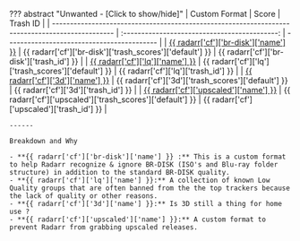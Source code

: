 ??? abstract "Unwanted - [Click to show/hide]"
    | Custom Format                                                                                   |                     Score                     | Trash ID                                   |
    | ----------------------------------------------------------------------------------------------- | :-------------------------------------------: | ------------------------------------------ |
    | [{{ radarr['cf']['br-disk']['name'] }}](/Radarr/Radarr-collection-of-custom-formats/#br-disk)   | {{ radarr['cf']['br-disk']['trash_scores']['default'] }}  | {{ radarr['cf']['br-disk']['trash_id'] }}  |
    | [{{ radarr['cf']['lq']['name'] }}](/Radarr/Radarr-collection-of-custom-formats/#lq)             |    {{ radarr['cf']['lq']['trash_scores']['default'] }}    | {{ radarr['cf']['lq']['trash_id'] }}       |
    | [{{ radarr['cf']['3d']['name'] }}](/Radarr/Radarr-collection-of-custom-formats/#3d)             |    {{ radarr['cf']['3d']['trash_scores']['default'] }}    | {{ radarr['cf']['3d']['trash_id'] }}       |
    | [{{ radarr['cf']['upscaled']['name'] }}](/Radarr/Radarr-collection-of-custom-formats/#upscaled) | {{ radarr['cf']['upscaled']['trash_scores']['default'] }} | {{ radarr['cf']['upscaled']['trash_id'] }} |

    ------

    Breakdown and Why

    - **{{ radarr['cf']['br-disk']['name'] }} :** This is a custom format to help Radarr recognize & ignore BR-DISK (ISO's and Blu-ray folder structure) in addition to the standard BR-DISK quality.
    - **{{ radarr['cf']['lq']['name'] }}:** A collection of known Low Quality groups that are often banned from the the top trackers because the lack of quality or other reasons.
    - **{{ radarr['cf']['3d']['name'] }}:** Is 3D still a thing for home use ?
    - **{{ radarr['cf']['upscaled']['name'] }}:** A custom format to prevent Radarr from grabbing upscaled releases.
